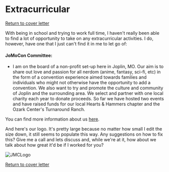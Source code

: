 # Extracurricular

[Return to cover letter](https://github.com/SJTapia/resume/tree/main)

With being in school and trying to work full time, I haven't really been able to find a lot of opportunity to take on any extracurricular activities. I do, however, have one that I just can't find it in me to let go of:


#### JoMoCon Committee:
- I am on the board of a non-profit set-up here in Joplin, MO. Our aim is to share out love and passion for all nerdom (anime, fantasy, sci-fi, etc) in the form of a convention experience aimed towards families and individuals who might not otherwise have the opportunity to add a convention. We also want to try and promote the culture and community of Joplin and the surrounding area. We select and partner with one local charity each year to donate proceeds. So far we have hosted two events and have raised funds for our local Hearts & Hammers chapter and the Ozark Center's Turnaround Ranch.

You can find more information about us [here](https://www.jomocon.org).

And here's our logo. It's pretty large because no matter how small I edit the size down, it still seems to populate this way. Any suggestions on how to fix this? Give me a call and lets discuss and, while we're at it, how about we talk about how great it'd be if I worked for you?

![JMCLogo](https://user-images.githubusercontent.com/116113806/197320448-a08df63d-325a-47cd-8c59-219780b77260.png)

[Return to cover letter](https://github.com/SJTapia/resume/tree/main)
